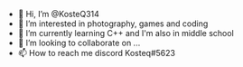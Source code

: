 - 👋 Hi, I’m @KosteQ314
- 👀 I’m interested in photography, games and coding
- 🌱 I’m currently learning C++ and I'm also in middle school
- 💞️ I’m looking to collaborate on ...
- 📫 How to reach me discord Kosteq#5623

<!---
KosteQ314/KosteQ314 is a ✨ special ✨ repository because its `README.md` (this file) appears on your GitHub profile.
You can click the Preview link to take a look at your changes.
--->
